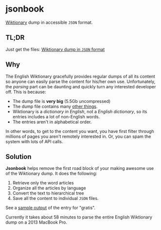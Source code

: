 # jsonbook

[Wiktionary](https://en.wiktionary.org/) dump in accessible `JSON` format.

## TL;DR

Just get the files: [Wiktionary dump in `JSON` format][filelink]

## Why

The English Wiktionary gracefully provides regular dumps of all its content
so anyone can easily parse the content for his/her own use. Unfortunately,
the _parsing_ part can be daunting and quickly turn any interested developer
off. This is because:

* The dump file is **very big** (5.5Gb uncompressed)
* The dump file contains many [other things](doc/dump_stats_en.md).
* Wiktionary is a _dictionary in English_, not a _English dictionary_, so
  its entries includes a lot of non-English words.
* The entries aren't in alphabetical order.  

In other words, to get to the content you want, you have first filter through
millions of pages you aren't remotely interested in. Or, you can spam the system
with lots of API calls.

## Solution

**Jsonbook** helps remove the first road block of your making
awesome use of the Wiktionary dump. It does the following:

1. Retrieve only the word articles
2. Organize all the articles by language
3. Convert the text to hierarchical tree
4. Save all the content to individual `JSON` files.

See a [sample output](doc/sample-output.tar.bz2) of the entry for "gratis".

Currently it takes about 58 minutes to parse the entire English Wiktionary
dump on a 2013 MacBook Pro.

[filelink]: https://drive.google.com/open?id=1X83TEseBImv8YXk7GoQOuGQt3qDMbiaI
[enwiktionary-link]: https://dumps.wikimedia.org/enwiktionary/latest/enwiktionary-latest-pages-articles.xml.bz2
